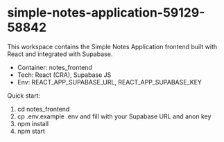 # simple-notes-application-59129-58842

This workspace contains the Simple Notes Application frontend built with React and integrated with Supabase.

- Container: notes_frontend
- Tech: React (CRA), Supabase JS
- Env: REACT_APP_SUPABASE_URL, REACT_APP_SUPABASE_KEY

Quick start:
1) cd notes_frontend
2) cp .env.example .env and fill with your Supabase URL and anon key
3) npm install
4) npm start